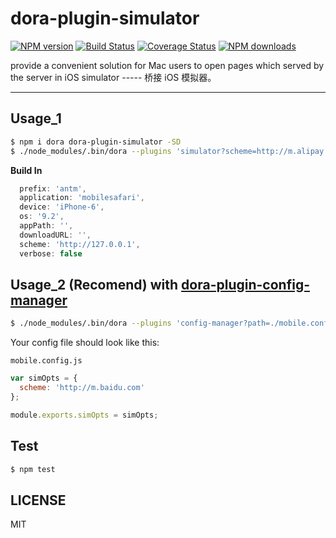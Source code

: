 # dora-plugin-simulator

[![NPM version](https://img.shields.io/npm/v/dora-plugin-simulator.svg?style=flat)](https://npmjs.org/package/dora-plugin-simulator)
[![Build Status](https://img.shields.io/travis/dora-js/dora-plugin-simulator.svg?style=flat)](https://travis-ci.org/dora-js/dora-plugin-simulator)
[![Coverage Status](https://img.shields.io/coveralls/dora-js/dora-plugin-simulator.svg?style=flat)](https://coveralls.io/r/dora-js/dora-plugin-simulator)
[![NPM downloads](http://img.shields.io/npm/dm/dora-plugin-simulator.svg?style=flat)](https://npmjs.org/package/dora-plugin-simulator)

provide a convenient solution for Mac users to open pages which served by the server in iOS simulator ----- 桥接 iOS 模拟器。

---



## Usage_1

```bash
$ npm i dora dora-plugin-simulator -SD
$ ./node_modules/.bin/dora --plugins 'simulator?scheme=http://m.alipay.com'
```

**Build In**

```javascript
  prefix: 'antm',
  application: 'mobilesafari',
  device: 'iPhone-6',
  os: '9.2',
  appPath: '',
  downloadURL: '',
  scheme: 'http://127.0.0.1',
  verbose: false
```

## Usage_2 (Recomend) with [dora-plugin-config-manager](https://www.npmjs.com/package/dora-plugin-config-manager)

```bash
$ ./node_modules/.bin/dora --plugins 'config-manager?path=./mobile.config.js|simOpts,simulator'
```

Your config file should look like this:

`mobile.config.js`

```javascript
var simOpts = {
  scheme: 'http://m.baidu.com'
};

module.exports.simOpts = simOpts;
```

## Test

```bash
$ npm test
```

## LICENSE

MIT
